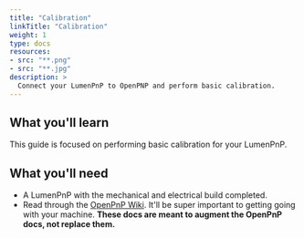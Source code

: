 ```yaml
---
title: "Calibration"
linkTitle: "Calibration"
weight: 1
type: docs
resources:
- src: "**.png"
- src: "**.jpg"
description: >
  Connect your LumenPnP to OpenPNP and perform basic calibration.
---
```



## **What you'll learn**

This guide is focused on performing basic calibration for your LumenPnP.

## **What you'll need**

- A LumenPnP with the mechanical and electrical build completed.
- Read through the [OpenPnP Wiki](https://github.com/openpnp/openpnp/wiki/User-Manual). It'll be super important to getting going with your machine. **These docs are meant to augment the OpenPnP docs, not replace them.**


